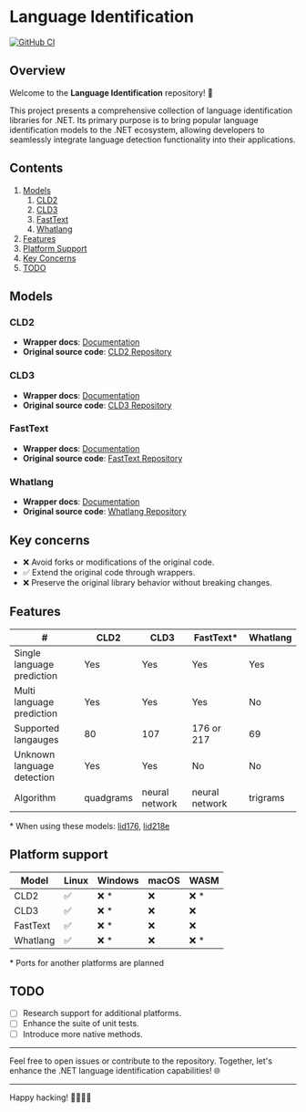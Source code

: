 ﻿# Language Identification

[![GitHub CI](https://github.com/gluschenko/language-identification/actions/workflows/github-ci.yml/badge.svg)](https://github.com/gluschenko/language-identification/actions/workflows/github-ci.yml)

## Overview

Welcome to the **Language Identification** repository! 🚀

This project presents a comprehensive collection of language identification 
libraries for .NET. Its primary purpose is to bring popular 
language identification models to the .NET ecosystem, 
allowing developers to seamlessly integrate language detection 
functionality into their applications.

## Contents

1. [Models](#models)
    1. [CLD2](#cld2)
    2. [CLD3](#cld3)
    3. [FastText](#fasttext)
    4. [Whatlang](#whatlang)
2. [Features](#features)
3. [Platform Support](#platform-support)
4. [Key Concerns](#key-concerns)
5. [TODO](#todo)

## Models

### CLD2
- **Wrapper docs**: [Documentation](./README_CLD2.md)
- **Original source code**: [CLD2 Repository](https://github.com/CLD2Owners/cld2)

### CLD3
- **Wrapper docs**: [Documentation](./README_CLD3.md)
- **Original source code**: [CLD3 Repository](https://github.com/google/cld3)

### FastText
- **Wrapper docs**: [Documentation](./README_FASTTEXT.md)
- **Original source code**: [FastText Repository](https://github.com/facebookresearch/fastText)

### Whatlang
- **Wrapper docs**: [Documentation](./README_WHATLANG.md)
- **Original source code**: [Whatlang Repository](https://github.com/greyblake/whatlang-rs)

## Key concerns

- ❌ Avoid forks or modifications of the original code.
- ✅ Extend the original code through wrappers.
- ❌ Preserve the original library behavior without breaking changes.

## Features

| # | CLD2 | CLD3 | FastText* | Whatlang |
| - | ---- | ---- | -------- | -------- |
| Single language prediction | Yes | Yes | Yes | Yes |
| Multi language prediction | Yes | Yes | Yes | No |
| Supported langauges | 80 | 107 | 176 or 217 | 69 |
| Unknown language detection | Yes | Yes | No | No |
| Algorithm | quadgrams | neural network | neural network | trigrams |

\* When using these models: 
[lid176](https://fasttext.cc/docs/en/language-identification.html), 
[lid218e](https://huggingface.co/facebook/fasttext-language-identification)

## Platform support

| Model    | Linux | Windows | macOS | WASM |
| -------- | ----- | ------- | ----- | ---- |
| CLD2     | ✅   | ❌ *   | ❌    | ❌ * |
| CLD3     | ✅   | ❌ *   | ❌    | ❌   |
| FastText | ✅   | ❌ *   | ❌    | ❌   |
| Whatlang | ✅   | ❌ *   | ❌    | ❌ * |

\* Ports for another platforms are planned

## TODO

- [ ] Research support for additional platforms.
- [ ] Enhance the suite of unit tests.
- [ ] Introduce more native methods.

---

Feel free to open issues or contribute to the repository. Together, let's enhance the .NET language identification capabilities! 🌐

---

Happy hacking! 👩‍💻👨‍💻